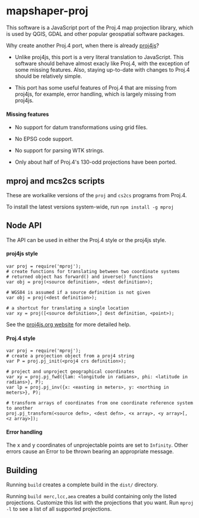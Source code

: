 # mapshaper-proj

This software is a JavaScript port of the Proj.4 map projection library, which is used by QGIS, GDAL and other popular geospatial software packages.

Why create another Proj.4 port, when there is already [proj4js](https://github.com/proj4js/proj4js)?

* Unlike proj4js, this port is a very literal translation to JavaScript. This software should behave almost exacly like Proj.4, with the exception of some missing features. Also, staying up-to-date with changes to Proj.4 should be relatively simple.

* This port has some useful features of Proj.4 that are missing from proj4js, for example, error handling, which is largely missing from proj4js.


#### Missing features

* No support for datum transformations using grid files.

* No EPSG code support.

* No support for parsing WTK strings.

* Only about half of Proj.4's 130-odd projections have been ported.



## mproj and mcs2cs scripts

These are workalike versions of the `proj` and `cs2cs` programs from Proj.4.

To install the latest versions system-wide, run `npm install -g mproj`

## Node API

The API can be used in either the Proj.4 style or the proj4js style.

#### proj4js style

```
var proj = require('mproj');
# create functions for translating between two coordinate systems
# returned object has forward() and inverse() functions
var obj = proj(<source definition>, <dest definition>);

# WGS84 is assumed if a source definition is not given
var obj = proj(<dest definition>);

# a shortcut for translating a single location
var xy = proj([<source definition>,] dest definition, <point>);
```

See the [proj4js.org website](http://proj4js.org/) for more detailed help.

#### Proj.4 style

```
var proj = require('mproj');
# create a projection object from a proj4 string
var P = proj.pj_init(<proj4 crs definition>);

# project and unproject geographical coordinates
var xy = proj.pj_fwd({lam: <longitude in radians>, phi: <latitude in radians>}, P);
var lp = proj.pj_inv({x: <easting in meters>, y: <northing in meters>}, P);

# transform arrays of coordinates from one coordinate reference system to another
proj.pj_transform(<source defn>, <dest defn>, <x array>, <y array>[, <z array>]);
```

#### Error handling
The x and y coordinates of unprojectable points are set to `Infinity`. Other errors cause an Error to be thrown bearing an appropriate message.


## Building

Running `build` creates a complete build in the `dist/` directory.

Running `build merc,lcc,aea` creates a build containing only the listed projections. Customize this list with the projections that you want. Run `mproj -l` to see a list of all supported projections.

